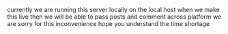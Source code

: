 currently we are running this server locally on the local host when we make this live then we will be able to pass posts and comment across platform we are sorry for this inconvenience hope you understand the time shortage 

